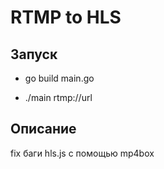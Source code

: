 # RTMP to HLS

## Запуск

+  go build main.go

+  ./main rtmp://url

## Описание

fix баги hls.js с помощью mp4box
